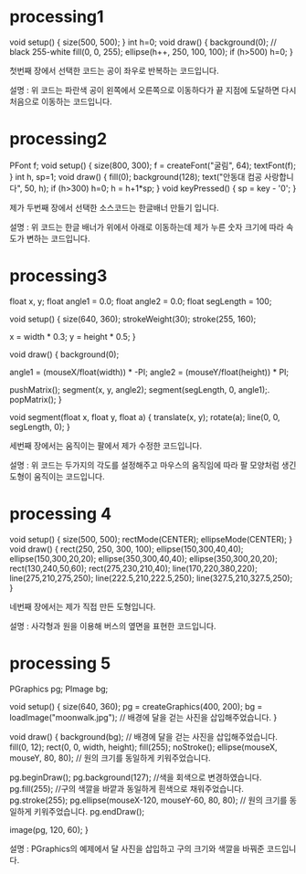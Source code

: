 # processing1

void setup() {
  size(500, 500);
}
int h=0;
void draw() {
  background(0); // black 255-white
  fill(0, 0, 255);
  ellipse(h++, 250, 100, 100);
  if (h>500) h=0;
}

첫번째 장에서 선택한 코드는 공이 좌우로 반복하는 코드입니다. 

설명 :  위 코드는 파란색 공이 왼쪽에서 오른쪽으로 이동하다가 끝 지점에 도달하면 다시 처음으로 이동하는 코드입니다.


# processing2


PFont f;
void setup() {
  size(800, 300);
  f = createFont("굴림", 64);
  textFont(f);
}
int h, sp=1;
void draw() {
  fill(0);
  background(128);
  text("안동대 컴공 사랑합니다", 50, h);
  if (h>300) h=0;
  h = h+1*sp;
}
void keyPressed() {
  sp = key - '0';
}

제가 두번째 장에서 선택한 소스코드는 한글배너 만들기 입니다.

설명 : 위 코드는 한글 배너가 위에서 아래로 이동하는데 제가 누른 숫자 크기에 따라 속도가 변하는 코드입니다.

# processing3

float x, y;
float angle1 = 0.0;
float angle2 = 0.0;
float segLength = 100;

void setup() {
  size(640, 360);
  strokeWeight(30);
  stroke(255, 160);

  x = width * 0.3;
  y = height * 0.5;
}

void draw() {
  background(0);

  angle1 = (mouseX/float(width)) * -PI;
  angle2 = (mouseY/float(height)) * PI;

  pushMatrix();
  segment(x, y, angle2); 
  segment(segLength, 0, angle1);.
  popMatrix();
}

void segment(float x, float y, float a) {
  translate(x, y);
  rotate(a);
  line(0, 0, segLength, 0);
}

세번째 장에서는 움직이는 팔에서 제가 수정한 코드입니다.

설명 : 위 코드는 두가지의 각도를 설정해주고 마우스의 움직임에 따라 팔 모양처럼 생긴 도형이 움직이는 코드입니다.

# processing 4

void setup() {
  size(500, 500);
  rectMode(CENTER);
  ellipseMode(CENTER);
}
void draw() {
  rect(250, 250, 300, 100);
  ellipse(150,300,40,40);
  ellipse(150,300,20,20);
  ellipse(350,300,40,40);
  ellipse(350,300,20,20);
  rect(130,240,50,60);
  rect(275,230,210,40);
  line(170,220,380,220);
  line(275,210,275,250);
  line(222.5,210,222.5,250);
  line(327.5,210,327.5,250);
}

네번째 장에서는 제가 직접 만든 도형입니다.

설명 : 사각형과 원을 이용해 버스의 옆면을 표현한 코드입니다.

# processing 5

PGraphics pg;
PImage bg;

void setup() {
  size(640, 360);
  pg = createGraphics(400, 200);
  bg = loadImage("moonwalk.jpg"); // 배경에 달을 걷는 사진을 삽입해주었습니다.
}

void draw() {
  background(bg); // 배경에 달을 걷는 사진을 삽입해주었습니다.
  fill(0, 12);
  rect(0, 0, width, height);
  fill(255);
  noStroke();
  ellipse(mouseX, mouseY, 80, 80); // 원의 크기를 동일하게 키워주었습니다.

  pg.beginDraw();
  pg.background(127);  //색을 회색으로 변경하였습니다.
  pg.fill(255); //구의 색깔을 바깥과 동일하게 흰색으로 채워주었습니다.
  pg.stroke(255);
  pg.ellipse(mouseX-120, mouseY-60, 80, 80);  // 원의 크기를 동일하게 키워주었습니다.
  pg.endDraw();

  image(pg, 120, 60);
}

설명 : PGraphics의 예제에서 달 사진을 삽입하고 구의 크기와 색깔을 바꿔준 코드입니다.




